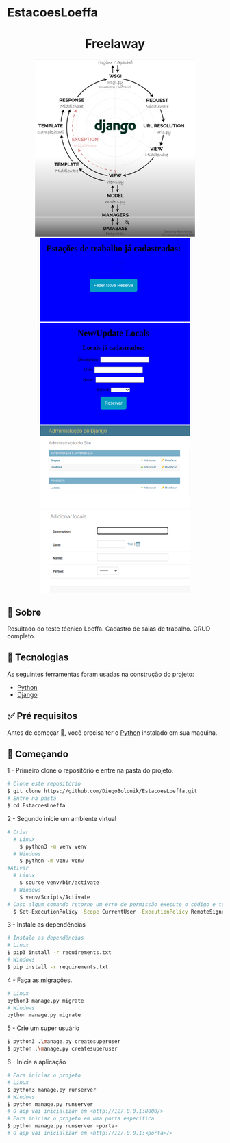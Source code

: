# EstacoesLoeffa

<div align="center"> 
  <h1 align="center">Freelaway</h1>
</div>

<p align="center">
  <img alt="django" src="https://github.com/DiegoBolonik/EstacoesLoeffa/blob/main/Loeffa/project/static/django.png"><br>
  <img alt="001" src="https://github.com/DiegoBolonik/EstacoesLoeffa/blob/main/Loeffa/project/static/001.png" width=350>
  <img alt="002" src="https://github.com/DiegoBolonik/EstacoesLoeffa/blob/main/Loeffa/project/static/002.png" width=350>
  <img alt="003" src="https://github.com/DiegoBolonik/EstacoesLoeffa/blob/main/Loeffa/project/static/003.png" width=350>
  <img alt="004" src="https://github.com/DiegoBolonik/EstacoesLoeffa/blob/main/Loeffa/project/static/004.png" width=350>
</p>

## 🎯 Sobre

Resultado do teste técnico Loeffa. Cadastro de salas de trabalho. CRUD completo.

## 🚀 Tecnologias

As seguintes ferramentas foram usadas na construção do projeto:

- [Python](https://www.python.org/)
- [Django](https://www.djangoproject.com/)

## ✅ Pré requisitos

Antes de começar 🏁, você precisa ter o [Python](https://www.python.org/downloads/) instalado em sua maquina.

## 🏁 Começando

1 - Primeiro clone o repositório e entre na pasta do projeto.

```bash
# Clone este repositório
$ git clone https://github.com/DiegoBolonik/EstacoesLoeffa.git
# Entre na pasta
$ cd EstacoesLoeffa
```

2 - Segundo inicie um ambiente virtual

```bash
# Criar
  # Linux
    $ python3 -m venv venv
  # Windows
    $ python -m venv venv
#Ativar
  # Linux
    $ source venv/bin/activate
  # Windows
    $ venv/Scripts/Activate
# Caso algum comando retorne um erro de permissão execute o código e tente novamente:
  $ Set-ExecutionPolicy -Scope CurrentUser -ExecutionPolicy RemoteSigned
```

3 - Instale as dependências

```bash
# Instale as dependências
# Linux
$ pip3 install -r requirements.txt
# Windows
$ pip install -r requirements.txt
```

4 - Faça as migrações.

```bash
# Linux
python3 manage.py migrate
# Windows
python manage.py migrate
```

5 - Crie um super usuário

```bash
$ python3 .\manage.py createsuperuser
$ python .\manage.py createsuperuser
```

6 - Inicie a aplicação

```bash
# Para iniciar o projeto
# Linux
$ python3 manage.py runserver
# Windows
$ python manage.py runserver
# O app vai inicializar em <http://127.0.0.1:8000/>
# Para iniciar o projeto em uma porta especifica
$ python manage.py runserver <porta>
# O app vai inicializar em <http://127.0.0.1:<porta>/>
